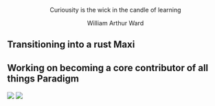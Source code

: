<p align="center" class="head" >Curiousity is the wick in the candle of learning</p>
<p align="center" class="head" >William Arthur Ward</p>

## Transitioning into a rust Maxi
## Working on becoming a core contributor of all things Paradigm

<a>
  <img align="center" src="https://github-readme-stats.vercel.app/api?username=JackG-eth&show_icons=true&theme=tokyonight" />
</a>
<a>
  <img align="center" src="https://github-readme-stats.vercel.app/api/top-langs/?username=JackG-eth&layout=compact&show_icons=true&theme=tokyonight" />
</a>
